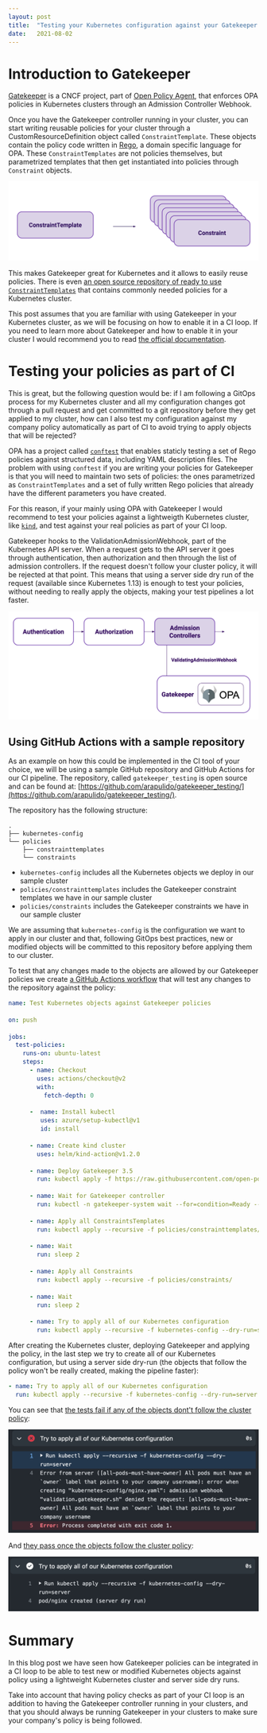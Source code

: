 ```yaml
---
layout:	post
title:	"Testing your Kubernetes configuration against your Gatekeeper policy as part of your CI/CD pipeline"
date:	2021-08-02
---
```


# Introduction to Gatekeeper

[Gatekeeper](https://github.com/open-policy-agent/gatekeeper) is a CNCF project, part of [Open Policy Agent](https://www.openpolicyagent.org/), that enforces OPA policies in Kubernetes clusters through an Admission Controller Webhook.

Once you have the Gatekeeper controller running in your cluster, you can start writing reusable policies for your cluster through a CustomResourceDefinition object called `ConstraintTemplate`. These objects contain the policy code written in [Rego](https://www.openpolicyagent.org/docs/latest/policy-language/), a domain specific language for OPA. These `ConstraintTemplates` are not policies themselves, but parametrized templates that then get instantiated into policies through `Constraint` objects.

![Diagram showing the relation between ConstraintTemplates and Constraints](/img/constrainttemplate_constraint.png)

This makes Gatekeeper great for Kubernetes and it allows to easily reuse policies. There is even [an open source repository of ready to use `ConstraintTemplates`](https://github.com/open-policy-agent/gatekeeper-library) that contains commonly needed policies for a Kubernetes cluster.

This post assumes that you are familiar with using Gatekeeper in your Kubernetes cluster, as we will be focusing on how to enable it in a CI loop. If you need to learn more about Gatekeeper and how to enable it in your cluster I would recommend you to read [the official documentation](https://open-policy-agent.github.io/gatekeeper/website/docs/).

# Testing your policies as part of CI

This is great, but the following question would be: if I am following a GitOps process for my Kubernetes cluster and all my configuration changes got through a pull request and get committed to a git repository before they get applied to my cluster, how can I also test my configuration against my company policy automatically as part of CI to avoid trying to apply objects that will be rejected?

OPA has a project called [`conftest`](https://www.conftest.dev/) that enables staticly testing a set of Rego policies against structured data, including YAML description files. The problem with using `conftest` if you are writing your policies for Gatekeeper is that you will need to maintain two sets of policies: the ones parametrized as `ConstraintTemplates` and a set of fully written Rego policies that already have the different parameters you have created.

For this reason, if your mainly using OPA with Gatekeeper I would recommend to test your policies against a lightweigth Kubernetes cluster, like [`kind`](https://kind.sigs.k8s.io/), and test against your real policies as part of your CI loop.

Gatekeeper hooks to the ValidationAdmissionWebhook, part of the Kubernetes API server. When a request gets to the API server it goes through authentication, then authorization and then through the list of admission controllers. If the request doesn't follow your cluster policy, it will be rejected at that point. This means that using a server side dry run of the request (available since Kubernetes 1.13) is enough to test your policies, without needing to really apply the objects, making your test pipelines a lot faster.

![Diagram showing an API request with Gatekeeper](/img/api_request_diagram.png)

## Using GitHub Actions with a sample repository

As an example on how this could be implemented in the CI tool of your choice, we will be using a sample GitHub repository and GitHub Actions for our CI pipeline. The repository, called `gatekeeper_testing` is open source and can be found at: [https://github.com/arapulido/gatekeeper_testing/](https://github.com/arapulido/gatekeeper_testing/).

The repository has the following structure:

```
.
├── kubernetes-config
└── policies
    ├── constrainttemplates
    └── constraints
```

* `kubernetes-config` includes all the Kubernetes objects we deploy in our sample cluster
* `policies/constrainttemplates` includes the Gatekeeper constraint templates we have in our sample cluster
* `policies/constraints` includes the Gatekeeper constraints we have in our sample cluster

We are assuming that `kubernetes-config` is the configuration we want to apply in our cluster and that, following GitOps best practices, new or modified objects will be committed to this repository before applying them to our cluster.

To test that any changes made to the objects are allowed by our Gatekeeper policies we create [a GitHub Actions workflow](https://github.com/arapulido/gatekeeper_testing/blob/main/.github/workflows/test-policies.yaml) that will test any changes to the repository against the policy:

```yaml
name: Test Kubernetes objects against Gatekeeper policies

on: push 

jobs:
  test-policies:
    runs-on: ubuntu-latest
    steps:
      - name: Checkout
        uses: actions/checkout@v2
        with:
          fetch-depth: 0

      -  name: Install kubectl
         uses: azure/setup-kubectl@v1
         id: install

      - name: Create kind cluster
        uses: helm/kind-action@v1.2.0

      - name: Deploy Gatekeeper 3.5
        run: kubectl apply -f https://raw.githubusercontent.com/open-policy-agent/gatekeeper/release-3.5/deploy/gatekeeper.yaml

      - name: Wait for Gatekeeper controller
        run: kubectl -n gatekeeper-system wait --for=condition=Ready --timeout=60s pod -l control-plane=controller-manager

      - name: Apply all ConstraintsTemplates 
        run: kubectl apply --recursive -f policies/constrainttemplates/
      
      - name: Wait
        run: sleep 2

      - name: Apply all Constraints 
        run: kubectl apply --recursive -f policies/constraints/

      - name: Wait
        run: sleep 2

      - name: Try to apply all of our Kubernetes configuration
        run: kubectl apply --recursive -f kubernetes-config --dry-run=server
```

After creating the Kubernetes cluster, deploying Gatekeeper and applying the policy, in the last step we try to create all of our Kubernetes configuration, but using a server side dry-run (the objects that follow the policy won't be really created, making the pipeline faster):

```yaml
- name: Try to apply all of our Kubernetes configuration
  run: kubectl apply --recursive -f kubernetes-config --dry-run=server
```

You can see that [the tests fail if any of the objects dont't follow the cluster policy](https://github.com/arapulido/gatekeeper_testing/runs/3202208785?check_suite_focus=true#step:11:1):

![Screenshot of tests failing](/img/test-fail.png)

And [they pass once the objects follow the cluster policy](https://github.com/arapulido/gatekeeper_testing/runs/3202940754?check_suite_focus=true#step:11:1):

![Screenshot of tests failing](/img/test-pass.png)

# Summary

In this blog post we have seen how Gatekeeper policies can be integrated in a CI loop to be able to test new or modified Kubernetes objects against policy using a lightweight Kubernetes cluster and server side dry runs.

Take into account that having policy checks as part of your CI loop is an addition to having the Gatekeeper controller running in your clusters, and that you should always be running Gatekeeper in your clusters to make sure your company's policy is being followed.


